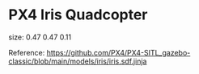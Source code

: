 # PX4 Iris Quadcopter

size: 0.47 0.47 0.11

Reference: https://github.com/PX4/PX4-SITL_gazebo-classic/blob/main/models/iris/iris.sdf.jinja
